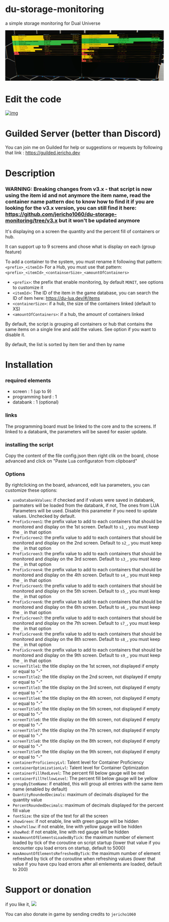 # du-storage-monitoring
a simple storage monitoring for Dual Universe

![Img001](https://github.com/Jericho1060/du-storage-monitoring/blob/main/du-storage-monitoring.png?raw=true)

# Edit the code

[![img](https://du-lua.dev/img/open_in_editor_button.png)](https://du-lua.dev/#/editor/github/Jericho1060/du-storage-monitoring)

# Guilded Server (better than Discord)

You can join me on Guilded for help or suggestions or requests by following that link : https://guilded.jericho.dev

# Description

### WARNING: Breaking changes from v3.x - that script is now using the item id and not anymore the item name, read the container name pattern doc to know how to find it if you are looking for the v3.x version, you can still find it here: https://github.com/jericho1060/du-storage-monitoring/tree/v3.x but it won't be updated anymore

It's displaying on a screen the quantity and the percent fill of containers or hub.

It can support up to 9 screens and chose what is display on each (group feature)

To add a container to the system, you must rename it following that pattern: `<prefix>_<itemId>`
For a Hub, you must use that pattern: `<prefix>_<itemId>_<containserSize>_<amountOfContainers>`

- `<prefix>`: the prefix that enable monitoring, by default `MONIT`, see options to customize it
- `<itemId>`: The ID of the item in the game database, you can search the ID of item here: https://du-lua.dev/#/items
- `<containerSize>`: if a hub, the size of the containers linked (default to XS)
- `<amountOfContainers>`: if a hub, the amount of containers linked

By default, the script is grouping all containers or hub that contains the same items on a single line and add the values. See option if you want to disable it.

By default, the list is sorted by item tier and then by name

# Installation

### required elements
 
 - screen : 1 (up to 9)
 - programming bard : 1
 - databank : 1 (optional)
 
### links

The programming board must be linked to the core and to the screens.
If linked to a databank, the parameters will be saved for easier update.

### installing the script

Copy the content of the file config.json then right clik on the board, chose advanced and click on "Paste Lua configuraton from clipboard"

### Options

By rightclicking on the board, advanced, edit lua parameters, you can customize these options:

- `useDatabankValues`: if checked and if values were saved in databank, parmaters will be loaded from the databank, if not, The ones from LUA Parameters will be used. Disable this parameter if you need to update values. Unchecked by default. 
- `PrefixScreen1`: the prefix value to add to each containers that should be monitored and display on the 1st screen. Default to `s1_`, you must keep the `_` in that option
- `PrefixScreen2`: the prefix value to add to each containers that should be monitored and display on the 2nd screen. Default to `s2_`, you must keep the `_` in that option
- `PrefixScreen3`: the prefix value to add to each containers that should be monitored and display on the 3rd screen. Default to `s3_`, you must keep the `_` in that option
- `PrefixScreen4`: the prefix value to add to each containers that should be monitored and display on the 4th screen. Default to `s4_`, you must keep the `_` in that option
- `PrefixScreen5`: the prefix value to add to each containers that should be monitored and display on the 5th screen. Default to `s5_`, you must keep the `_` in that option
- `PrefixScreen6`: the prefix value to add to each containers that should be monitored and display on the 6th screen. Default to `s6_`, you must keep the `_` in that option
- `PrefixScreen7`: the prefix value to add to each containers that should be monitored and display on the 7th screen. Default to `s7_`, you must keep the `_` in that option
- `PrefixScreen8`: the prefix value to add to each containers that should be monitored and display on the 8th screen. Default to `s8_`, you must keep the `_` in that option
- `PrefixScreen9`: the prefix value to add to each containers that should be monitored and display on the 9th screen. Default to `s9_`, you must keep the `_` in that option 
- `screenTitle1`: the title display on the 1st screen, not displayed if empty or equal to "-"
- `screenTitle2`: the title display on the 2nd screen, not displayed if empty or equal to "-"
- `screenTitle3`: the title display on the 3rd screen, not displayed if empty or equal to "-"
- `screenTitle4`: the title display on the 4th screen, not displayed if empty or equal to "-"
- `screenTitle5`: the title display on the 5th screen, not displayed if empty or equal to "-"
- `screenTitle6`: the title display on the 6th screen, not displayed if empty or equal to "-"
- `screenTitle7`: the title display on the 7th screen, not displayed if empty or equal to "-"
- `screenTitle8`: the title display on the 8th screen, not displayed if empty or equal to "-"
- `screenTitle9`: the title display on the 9th screen, not displayed if empty or equal to "-"
- `containerProficiencyLvl`: Talent level for Container Proficiency
- `containerOptimizationLvl`: Talent level for Container Optimization
- `containerFillRedLevel`: The percent fill below gauge will be red
- `containerFillYellowLevel`: The percent fill below gauge will be yellow
- `groupByItemName`: if enabled, this will group all entries with the same item name (enabled by default)
- `QuantityRoundedDecimals`: maximum of decimals displayed for the quantity value
- `PercentRoundedDecimals`: maximum of decimals displayed for the percent fill value
- `fontSize`: the size of the text for all the screen
- `showGreen`: if not enable, line with green gauge will be hidden
- `showYellow`: if not enable, line with yellow gauge will be hidden
- `showRed`: if not enable, line with red gauge will be hidden
- `maxAmountOfElementsLoadedByTick`: the maximum number of element loaded by tick of the coroutine on script startup (lower that value if you encounter cpu load errors on startup, default to 5000)
- `maxAmountOfElementsRefreshedByTick`: the maximum number of element refreshed by tick of the coroutine when refreshing values (lower that value if you have cpu load errors after all emlements are loaded, default to 200)

# Support or donation

if you like it, [<img src="https://github.com/Jericho1060/DU-Industry-HUD/blob/main/ressources/images/ko-fi.png?raw=true" width="150">](https://ko-fi.com/jericho1060)

You can also donate in game by sending credits to `jericho1060`
